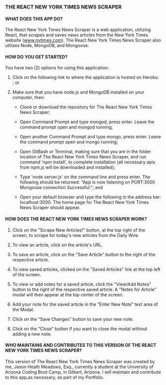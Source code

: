 ### THE REACT NEW YORK TIMES NEWS SCRAPER

#### __WHAT DOES THIS APP DO?__

The React New York Times News Scraper is a web application, utilizing React, that scrapes and saves news articles from the New York Times website (www.nytimes.com). The React New York Times News Scraper also utilizes Node, MongoDB, and Mongoose. 

#### __HOW DO YOU GET STARTED?__

You have two (2) options for using this application:

1. Click on the following link to where the application is hosted on Heroku: ; or

2. Make sure that you have node.js and MongoDB installed on your computer, then:

    - Clone or download the repository for The React New York Times News Scraper;

    - Open Command Prompt and type mongod, press enter. Leave the command prompt open and mongod running;

    - Open another Command Prompt and type mongo, press enter. Leave the command prompt open and mongo running; 

    - Open GitBash or Terminal, making sure that you are in the folder location of The React New York Times News Scraper, and run command 'npm        install', to complete installation (all necessary apis from npm.js will be downloaded and installed);

    - Type 'node server.js' on the command line and press enter. The following should be returned: "App is now listening on PORT:3000 Mongoose      connection Successful."; and

    - Open your default browser and type the following in the address bar: localhost:3000. The home page for The React New York Times News          Scraper should appear.


#### __HOW DOES THE REACT NEW YORK TIMES NEWS SCRAPER WORK?__

1. Click on the "Scrape New Articles!" button, at the top right of the screen, to scrape for today's new articles from the Daily Wire.

2. To view an article, click on the article's URL.

3. To save an article, click on the "Save Article" button to the right of the respective article. 

4. To view saved articles, clicked on the "Saved Articles" link at the top left of the screen.

5. To view or add notes for a saved article, click the "View/Add Notes" button to the right of the respective saved article. A "Notes for            Article" modal will then appear at the top center of the screen.

6. Add your note for the saved article in the "Enter New Note" text area of the Modal.

7. Click on the "Save Changes" button to save your new note.

8. Click on the "Close" button if you want to close the modal without adding a new note.


#### __WHO MAINTAINS AND CONTRIBUTES TO THIS VERSION OF THE REACT NEW YORK TIMES NEWS SCRAPER?__

This version of The React New York Times News Scraper was created by me, Jason Heath Meadows, Esq., currently a student at the University of Arizona Coding Boot Camp, in Gilbert, Arizona. I will maintain and contribute to this app,as necessary, as part of my Portfolio.
